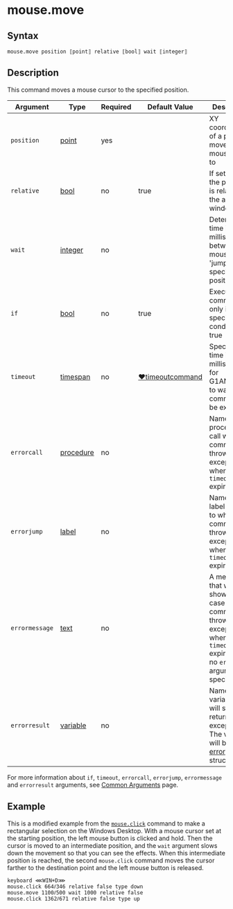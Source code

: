 # mouse.move

## Syntax

```G1ANT
mouse.move position ⟦point⟧ relative ⟦bool⟧ wait ⟦integer⟧
```

## Description

This command moves a mouse cursor to the specified position.

| Argument | Type | Required | Default Value | Description |
| -------- | ---- | -------- | ------------- | ----------- |
|`position`| [point](../../G1ANT.Language/Structures/PointStructure.md) | yes |  | XY coordinates of a pixel to move a mouse cursor to |
|`relative`| [bool](../../G1ANT.Language/Structures/BooleanStructure.md) | no | true | If set to `true`, the position is relative to the active window |
|`wait`| [integer](../../G1ANT.Language/Structures/IntegerStructure.md) | no |  | Determines time in milliseconds between mouse 'jumps' to the specified position |
| `if`           | [bool](../../G1ANT.Language/Structures/BooleanStructure.md) | no       | true                                                        | Executes the command only if a specified condition is true   |
| `timeout`      | [timespan](../../G1ANT.Language/Structures/TimeSpanStructure.md) | no       | [♥timeoutcommand](../Variables/TimeoutCommandVariable.md) | Specifies time in milliseconds for G1ANT.Robot to wait for the command to be executed |
| `errorcall`    | [procedure](../../G1ANT.Language/Structures/ProcedureStructure.md) | no       |                                                             | Name of a procedure to call when the command throws an exception or when a given `timeout` expires |
| `errorjump`    | [label](../../G1ANT.Language/Structures/LabelStructure.md) | no       |                                                             | Name of the label to jump to when the command throws an exception or when a given `timeout` expires |
| `errormessage` | [text](../../G1ANT.Language/Structures/TextStructure.md) | no       |                                                             | A message that will be shown in case the command throws an exception or when a given `timeout` expires, and no `errorjump` argument is specified |
| `errorresult`  | [variable](../../G1ANT.Language/Structures/VariableStructure.md) | no       |                                                             | Name of a variable that will store the returned exception. The variable will be of [error](../../G1ANT.Language/Structures/ErrorStructure.md) structure  |

For more information about `if`, `timeout`, `errorcall`, `errorjump`, `errormessage` and `errorresult` arguments, see [Common Arguments](../../../appendices/common-arguments.md) page.

## Example

This is a modified example from the [`mouse.click`](MouseClickCommand.md) command to make a rectangular selection on the Windows Desktop. With a mouse cursor set at the starting position, the left mouse button is clicked and hold. Then the cursor is moved to an intermediate position, and the `wait` argument slows down the movement so that you can see the effects. When this intermediate position is reached, the second `mouse.click` command moves the cursor farther to the destination point and the left mouse button is released.

```G1ANT
keyboard ⋘WIN+D⋙
mouse.click 664⫽346 relative false type down
mouse.move 1100⫽500 wait 1000 relative false
mouse.click 1362⫽671 relative false type up
```
